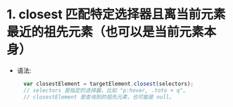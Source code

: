 # 1. closest 匹配特定选择器且离当前元素最近的祖先元素（也可以是当前元素本身）
* 语法:
  ```js
    var closestElement = targetElement.closest(selectors);
    // selectors 是指定的选择器，比如 "p:hover, .toto + q"。
    // closestElement 是查询到的祖先元素，也可能是 null。
  ```
